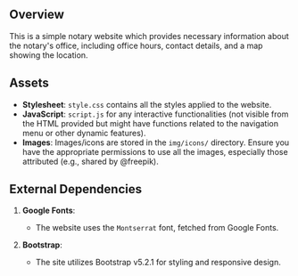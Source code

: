 ## Overview

This is a simple notary website which provides necessary information about the notary's office, including office hours, contact details, and a map showing the location.

## Assets

- **Stylesheet**: `style.css` contains all the styles applied to the website.
- **JavaScript**: `script.js` for any interactive functionalities (not visible from the HTML provided but might have functions related to the navigation menu or other dynamic features).
- **Images**: Images/icons are stored in the `img/icons/` directory. Ensure you have the appropriate permissions to use all the images, especially those attributed (e.g., shared by @freepik).

## External Dependencies

1. **Google Fonts**:
    - The website uses the `Montserrat` font, fetched from Google Fonts.

2. **Bootstrap**:
    - The site utilizes Bootstrap v5.2.1 for styling and responsive design.
